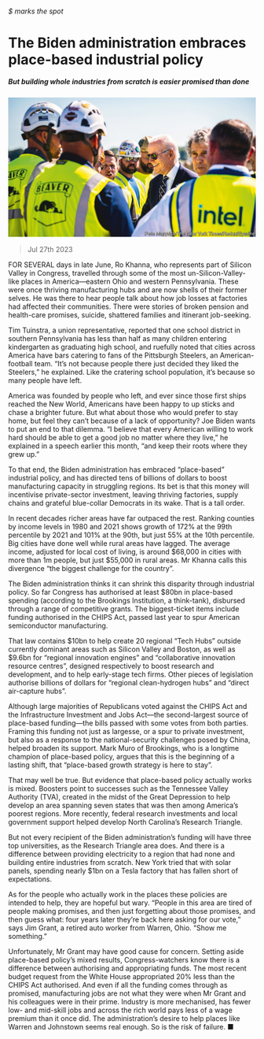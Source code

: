 ###### $ marks the spot

# The Biden administration embraces place-based industrial policy 

##### But building whole industries from scratch is easier promised than done 

![image](images/20230729_USP003.jpg) 

> Jul 27th 2023 

FOR SEVERAL days in late June, Ro Khanna, who represents part of Silicon Valley in Congress, travelled through some of the most un-Silicon-Valley-like places in America—eastern Ohio and western Pennsylvania. These were once thriving manufacturing hubs and are now shells of their former selves. He was there to hear people talk about how job losses at factories had affected their communities. There were stories of broken pension and health-care promises, suicide, shattered families and itinerant job-seeking.

Tim Tuinstra, a union representative, reported that one school district in southern Pennsylvania has less than half as many children entering kindergarten as graduating high school, and ruefully noted that cities across America have bars catering to fans of the Pittsburgh Steelers, an American-football team. “It’s not because people there just decided they liked the Steelers,” he explained. Like the cratering school population, it’s because so many people have left.

America was founded by people who left, and ever since those first ships reached the New World, Americans have been happy to up sticks and chase a brighter future. But what about those who would prefer to stay home, but feel they can’t because of a lack of opportunity? Joe Biden wants to put an end to that dilemma. “I believe that every American willing to work hard should be able to get a good job no matter where they live,” he explained in a speech earlier this month, “and keep their roots where they grew up.”

To that end, the Biden administration has embraced “place-based” industrial policy, and has directed tens of billions of dollars to boost manufacturing capacity in struggling regions. Its bet is that this money will incentivise private-sector investment, leaving thriving factories, supply chains and grateful blue-collar Democrats in its wake. That is a tall order.

In recent decades richer areas have far outpaced the rest. Ranking counties by income levels in 1980 and 2021 shows growth of 172% at the 99th percentile by 2021 and 101% at the 90th, but just 55% at the 10th percentile. Big cities have done well while rural areas have lagged. The average income, adjusted for local cost of living, is around $68,000 in cities with more than 1m people, but just $55,000 in rural areas. Mr Khanna calls this divergence “the biggest challenge for the country”.

The Biden administration thinks it can shrink this disparity through  industrial policy. So far Congress has authorised at least $80bn in place-based spending (according to the Brookings Institution, a think-tank), disbursed through a range of competitive grants. The biggest-ticket items include funding authorised in the CHIPS Act, passed last year to spur American semiconductor manufacturing.

That law contains $10bn to help create 20 regional “Tech Hubs” outside currently dominant areas such as Silicon Valley and Boston, as well as $9.6bn for “regional innovation engines” and “collaborative innovation resource centres”, designed respectively to boost research and development, and to help early-stage tech firms. Other pieces of legislation authorise billions of dollars for “regional clean-hydrogen hubs” and “direct air-capture hubs”. 

Although large majorities of Republicans voted against the CHIPS Act and the Infrastructure Investment and Jobs Act—the second-largest source of place-based funding—the bills passed with some votes from both parties. Framing this funding not just as largesse, or a spur to private investment, but also as a response to the national-security challenges posed by China, helped broaden its support. Mark Muro of Brookings, who is a longtime champion of place-based policy, argues that this is the beginning of a lasting shift, that “place-based growth strategy is here to stay”. 

That may well be true. But evidence that place-based policy actually works is mixed. Boosters point to successes such as the Tennessee Valley Authority (TVA), created in the midst of the Great Depression to help develop an area spanning seven states that was then among America’s poorest regions. More recently, federal research investments and local government support helped develop North Carolina’s Research Triangle. 

But not every recipient of the Biden administration’s funding will have three top universities, as the Research Triangle area does. And there is a difference between providing electricity to a region that had none and building entire industries from scratch. New York tried that with solar panels, spending nearly $1bn on a Tesla factory that has fallen short of expectations.

As for the people who actually work in the places these policies are intended to help, they are hopeful but wary. “People in this area are tired of people making promises, and then just forgetting about those promises, and then guess what: four years later they’re back here asking for our vote,” says Jim Grant, a retired auto worker from Warren, Ohio. “Show me something.”

Unfortunately, Mr Grant may have good cause for concern. Setting aside place-based policy’s mixed results, Congress-watchers know there is a difference between authorising and appropriating funds. The most recent budget request from the White House appropriated 20% less than the CHIPS Act authorised. And even if all the funding comes through as promised, manufacturing jobs are not what they were when Mr Grant and his colleagues were in their prime. Industry is more mechanised, has fewer low- and mid-skill jobs and across the rich world pays less of a wage premium than it once did. The administration’s desire to help places like Warren and Johnstown seems real enough. So is the risk of failure. ■


